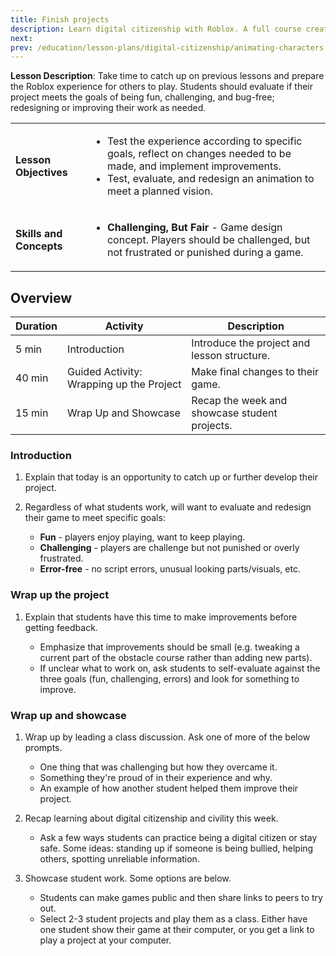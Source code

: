 ```yaml
---
title: Finish projects
description: Learn digital citizenship with Roblox. A full course created for middle to high school students. For the last session, students finish projects .
next:
prev: /education/lesson-plans/digital-citizenship/animating-characters
---
```


**Lesson Description**: Take time to catch up on previous lessons and prepare the Roblox experience for others to play. Students should evaluate if their project meets the goals of being fun, challenging, and bug-free; redesigning or improving their work as needed.

<table>
<tbody>
   <tr>
    <td><b>Lesson Objectives</b></td>
    <td>
      <ul>
        <li>Test the experience according to specific goals, reflect on changes needed to be made, and implement improvements. </li>
        <li>Test, evaluate, and redesign an animation to meet a planned vision.</li>
        </ul>
      </td>
   </tr>
   <tr>
    <td><b>Skills and Concepts</b></td>
    <td>
    <ul>
    <li><b>Challenging, But Fair</b> - Game design concept. Players should be challenged, but not frustrated or punished during a game. </li>
    </ul>
    </td>
   </tr>
  
</tbody>
</table>

## Overview

<table>
  <thead>
    <tr>
      <th>Duration</th>
      <th>Activity</th>
      <th>Description </th>
    </tr>
  </thead>
  <tbody>
    <tr>
      <td>5 min</td>
      <td>Introduction</td>
      <td>Introduce the project and lesson structure.</td>
    </tr>
    <tr>
      <td>40 min</td>
      <td>Guided Activity: Wrapping up the Project</td>
      <td>Make final changes to their game.</td>
    </tr>
    <tr>
      <td>15 min</td>
      <td>Wrap Up and Showcase</td>
      <td>Recap the week and showcase student projects. </td>
    </tr>
  </tbody>
</table>

### Introduction

1. Explain that today is an opportunity to catch up or further develop their project.
2. Regardless of what students work, will want to evaluate and redesign their game to meet specific goals:

   - **Fun** - players enjoy playing, want to keep playing.
   - **Challenging** - players are challenge but not punished or overly frustrated.
   - **Error-free** - no script errors, unusual looking parts/visuals, etc.

### Wrap up the project

1. Explain that students have this time to make improvements before getting feedback.

   - Emphasize that improvements should be small (e.g. tweaking a current part of the obstacle course rather than adding new parts).
   - If unclear what to work on, ask students to self-evaluate against the three goals (fun, challenging, errors) and look for something to improve.

### Wrap up and showcase

1. Wrap up by leading a class discussion. Ask one of more of the below prompts.

   - One thing that was challenging but how they overcame it.
   - Something they're proud of in their experience and why.
   - An example of how another student helped them improve their project.

2. Recap learning about digital citizenship and civility this week.

   - Ask a few ways students can practice being a digital citizen or stay safe. Some ideas: standing up if someone is being bullied, helping others, spotting unreliable information.

3. Showcase student work. Some options are below.

   - Students can make games public and then share links to peers to try out.
   - Select 2-3 student projects and play them as a class. Either have one student show their game at their computer, or you get a link to play a project at your computer.
